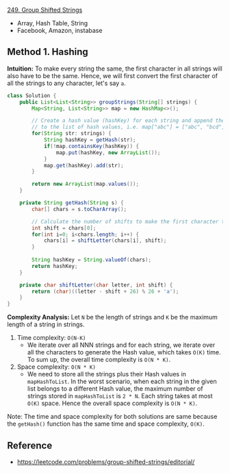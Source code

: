 [249. Group Shifted Strings](https://leetcode.com/problems/group-shifted-strings/description/)

* Array, Hash Table, String
* Facebook, Amazon, instabase


## Method 1. Hashing
**Intuition:**
To make every string the same, the first character in all strings will also have to be the same.
Hence, we will first convert the first character of all the strings to any character, let's say `a`.

```Java
class Solution {
    public List<List<String>> groupStrings(String[] strings) {
        Map<String, List<String>> map = new HashMap<>();

        // Create a hash value (hashKey) for each string and append the string
        // to the list of hash values, i.e. map["abc"] = ["abc", "bcd"]
        for(String str: strings) {
            String hashKey = getHash(str);
            if(!map.containsKey(hashKey)) {
                map.put(hashKey, new ArrayList());
            }
            map.get(hashKey).add(str);
        }

        return new ArrayList(map.values());
    }

    private String getHash(String s) {
        char[] chars = s.toCharArray();

        // Calculate the number of shifts to make the first character to be 'a'
        int shift = chars[0];
        for(int i=0; i<chars.length; i++) {
            chars[i] = shiftLetter(chars[i], shift);
        }
        
        String hashKey = String.valueOf(chars);
        return hashKey;
    }

    private char shiftLetter(char letter, int shift) {
        return (char)((letter - shift + 26) % 26 + 'a');
    }
}
```
**Complexity Analysis:** Let `N` be the length of strings and `K` be the maximum length of a string in strings.
1. Time complexity: `O(N·K)`
    * We iterate over all NNN strings and for each string, we iterate over all the characters to generate the Hash value, which takes `O(K)` time. To sum up, the overall time complexity is `O(N * K)`.
2. Space complexity: `O(N * K)`
    * We need to store all the strings plus their Hash values in `mapHashToList`. In the worst scenario, when each string in the given list belongs to a different Hash value, the maximum number of strings stored in `mapHashToList` is `2 * N`. Each string takes at most `O(K)` space. Hence the overall space complexity is `O(N * K)`.

Note: The time and space complexity for both solutions are same because the `getHash()` function has the same time and space complexity, `O(K)`.


## Reference
* https://leetcode.com/problems/group-shifted-strings/editorial/
